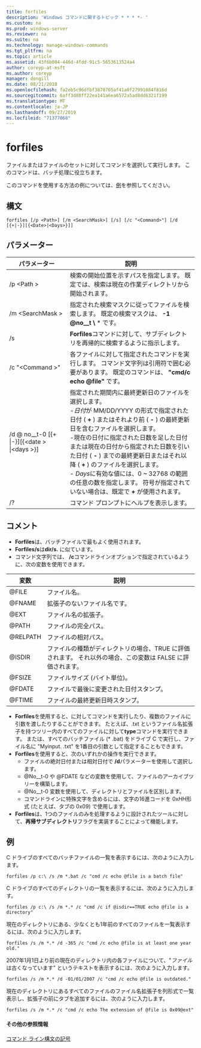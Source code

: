 ```yaml
---
title: forfiles
description: 'Windows コマンドに関するトピック * * * *- '
ms.custom: na
ms.prod: windows-server
ms.reviewer: na
ms.suite: na
ms.technology: manage-windows-commands
ms.tgt_pltfrm: na
ms.topic: article
ms.assetid: 43f6b004-446d-4fdd-91c5-5653613524a4
author: coreyp-at-msft
ms.author: coreyp
manager: dongill
ms.date: 08/21/2018
ms.openlocfilehash: fa2eb5c96dfbf3870705af41a0f27991084f816d
ms.sourcegitcommit: 6aff3d88ff22ea141a6ea6572a5ad8dd6321f199
ms.translationtype: MT
ms.contentlocale: ja-JP
ms.lasthandoff: 09/27/2019
ms.locfileid: "71377068"
---
```

# <a name="forfiles"></a>forfiles



ファイルまたはファイルのセットに対してコマンドを選択して実行します。 このコマンドは、バッチ処理に役立ちます。

このコマンドを使用する方法の例については、[例](#BKMK_examples)を参照してください。

## <a name="syntax"></a>構文

```
forfiles [/p <Path>] [/m <SearchMask>] [/s] [/c "<Command>"] [/d [{+|-}][{<Date>|<Days>}]]
```


## <a name="parameters"></a>パラメーター

|                     パラメーター                      |                                                                                                                                                                                                                                                                                                    説明                                                                                                                                                                                                                                                                                                     |
|----------------------------------------------------|--------------------------------------------------------------------------------------------------------------------------------------------------------------------------------------------------------------------------------------------------------------------------------------------------------------------------------------------------------------------------------------------------------------------------------------------------------------------------------------------------------------------------------------------------------------------------------------------------------------------|
|                     /p \<Path >                     |                                                                                                                                                                                                                                                 検索の開始位置を示すパスを指定します。 既定では、検索は現在の作業ディレクトリから開始されます。                                                                                                                                                                                                                                                  |
|                  /m \<SearchMask >                  |                                                                                                                                                                                                                                                           指定された検索マスクに従ってファイルを検索します。 既定の検索マスクは、 **-1 @no__t \\** \* です。                                                                                                                                                                                                                                                           |
|                         /s                         |                                                                                                                                                                                                                                                                   **Forfiles**コマンドに対して、サブディレクトリを再帰的に検索するように指示します。                                                                                                                                                                                                                                                                    |
|                  /c "\<Command >"                   |                                                                                                                                                                                                                                  各ファイルに対して指定されたコマンドを実行します。 コマンド文字列は引用符で囲む必要があります。 既定のコマンドは、 **"cmd/c echo @file"** です。                                                                                                                                                                                                                                   |
| /d @ no__t-0 [{+ \|-}]&#8288;[{\<date > \|&#8288;\<days >}] | 指定された期間内に最終更新日のファイルを選択します。</br>-*日付*が MM/DD/YYYY の形式で指定された日付 ( **+** ) またはそれより前 ( **-** ) の最終更新日を含むファイルを選択します。</br>-現在の日付に指定された日数を足した日付または現在の日付から指定された日数を引いた日付 ( **-** ) までの最終更新日またはそれ以降 ( **+** ) のファイルを選択します。</br>- *Days*に有効な値には、0 ~ 32768 の範囲の任意の数を指定します。 符号が指定されていない場合は、既定で **+** が使用されます。 |
|                         /?                         |                                                                                                                                                                                                                                                                                        コマンド プロンプトにヘルプを表示します。                                                                                                                                                                                                                                                                                        |

## <a name="remarks"></a>コメント

-   **Forfiles**は、バッチファイルで最もよく使用されます。
-   **Forfiles/s**は**dir/s.** に似ています。
-   コマンド文字列では、 **/c**コマンドラインオプションで指定されているように、次の変数を使用できます。  

|変数|説明|
|--------|-----------|
|@FILE|ファイル名。|
|@FNAME|拡張子のないファイル名です。|
|@EXT|ファイル名の拡張子。|
|@PATH|ファイルの完全パス。|
|@RELPATH|ファイルの相対パス。|
|@ISDIR|ファイルの種類がディレクトリの場合、TRUE に評価されます。 それ以外の場合、この変数は FALSE に評価されます。|
|@FSIZE|ファイルサイズ (バイト単位)。|
|@FDATE|ファイルで最後に変更された日付スタンプ。|
|@FTIME|ファイルの最終更新日時スタンプ。|

-   **Forfiles**を使用すると、に対してコマンドを実行したり、複数のファイルに引数を渡したりすることができます。 たとえば、.txt というファイル名拡張子を持つツリー内のすべてのファイルに対して**type**コマンドを実行できます。 または、すべてのバッチファイル (* .bat) をドライブ C で実行し、ファイル名に "Myinput. .txt" を1番目の引数として指定することもできます。
-   **Forfiles**を使用すると、次のいずれかの操作を実行できます。  
    -   ファイルの絶対日付または相対日付で **/d**パラメーターを使用して選択します。
    -   @No__t-0 や @FDATE などの変数を使用して、ファイルのアーカイブツリーを構築します。
    -   @No__t-0 変数を使用して、ディレクトリとファイルを区別します。
    -   コマンドラインに特殊文字を含めるには、文字の16進コードを 0x*HH*形式 (たとえば、タブの 0x09) で使用します。
-   **Forfiles**は、1つのファイルのみを処理するように設計されたツールに対して、**再帰サブディレクトリ**フラグを実装することによって機能します。

## <a name="BKMK_examples"></a>例

C ドライブのすべてのバッチファイルの一覧を表示するには、次のように入力します。
```
forfiles /p c:\ /s /m *.bat /c "cmd /c echo @file is a batch file"
```
C ドライブのすべてのディレクトリの一覧を表示するには、次のように入力します。
```
forfiles /p c:\ /s /m *.* /c "cmd /c if @isdir==TRUE echo @file is a directory"
```
現在のディレクトリにある、少なくとも1年前のすべてのファイルを一覧表示するには、次のように入力します。
```
forfiles /s /m *.* /d -365 /c "cmd /c echo @file is at least one year old."
```
2007年1月1日より前の現在のディレクトリ内の各ファイルについて、"*ファイル*は古くなっています" というテキストを表示するには、次のように入力します。
```
forfiles /s /m *.* /d -01/01/2007 /c "cmd /c echo @file is outdated." 
```
現在のディレクトリにあるすべてのファイルのファイル名拡張子を列形式で一覧表示し、拡張子の前にタブを追加するには、次のように入力します。
```
forfiles /s /m *.* /c "cmd /c echo The extension of @file is 0x09@ext" 
```

#### <a name="additional-references"></a>その他の参照情報

[コマンド ライン構文の記号](command-line-syntax-key.md)

